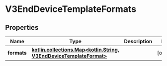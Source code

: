
# V3EndDeviceTemplateFormats

## Properties
Name | Type | Description | Notes
------------ | ------------- | ------------- | -------------
**formats** | [**kotlin.collections.Map&lt;kotlin.String, V3EndDeviceTemplateFormat&gt;**](V3EndDeviceTemplateFormat.md) |  |  [optional]



